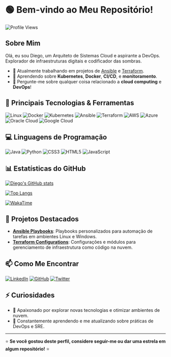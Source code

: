 # 🟢 Bem-vindo ao Meu Repositório!

![Profile Views](https://komarev.com/ghpvc/?username=diegonovaes0&color=blue)

## Sobre Mim

Olá, eu sou Diego, um Arquiteto de Sistemas Cloud e aspirante a DevOps. 
Explorador de infraestruturas digitais e codificador das sombras.

- 🔭 Atualmente trabalhando em projetos de [Ansible](https://github.com/diegonovaes0/ansible) e [Terraform](https://github.com/diegonovaes0/terraform).
- 🌱 Aprendendo sobre **Kubernetes**, **Docker**, **CI/CD**, e **monitoramento**.
- 💬 Pergunte-me sobre qualquer coisa relacionado a **cloud computing** e **DevOps**!

## 🚀 Principais Tecnologias & Ferramentas

![Linux](https://img.shields.io/badge/Linux-FCC624?style=for-the-badge&logo=linux&logoColor=black)
![Docker](https://img.shields.io/badge/Docker-2496ED?style=for-the-badge&logo=docker&logoColor=white)
![Kubernetes](https://img.shields.io/badge/Kubernetes-326CE5?style=for-the-badge&logo=kubernetes&logoColor=white)
![Ansible](https://img.shields.io/badge/Ansible-EE0000?style=for-the-badge&logo=ansible&logoColor=white)
![Terraform](https://img.shields.io/badge/Terraform-7B42BC?style=for-the-badge&logo=terraform&logoColor=white)
![AWS](https://img.shields.io/badge/Amazon_AWS-232F3E?style=for-the-badge&logo=amazon-aws&logoColor=white)
![Azure](https://img.shields.io/badge/Microsoft_Azure-0078D4?style=for-the-badge&logo=microsoft-azure&logoColor=white)
![Oracle Cloud](https://img.shields.io/badge/Oracle_Cloud-F80000?style=for-the-badge&logo=oracle&logoColor=white)
![Google Cloud](https://img.shields.io/badge/Google_Cloud-4285F4?style=for-the-badge&logo=google-cloud&logoColor=white)

## 💻 Linguagens de Programação

![Java](https://img.shields.io/badge/Java-007396?style=for-the-badge&logo=java&logoColor=white)
![Python](https://img.shields.io/badge/Python-3776AB?style=for-the-badge&logo=python&logoColor=white)
![CSS3](https://img.shields.io/badge/CSS3-1572B6?style=for-the-badge&logo=css3&logoColor=white)
![HTML5](https://img.shields.io/badge/HTML5-E34F26?style=for-the-badge&logo=html5&logoColor=white)
![JavaScript](https://img.shields.io/badge/JavaScript-F7DF1E?style=for-the-badge&logo=javascript&logoColor=black)


## 📊 Estatísticas do GitHub

[![Diego's GitHub stats](https://github-readme-stats.vercel.app/api?username=diegonovaes0&show_icons=true&theme=radical)](https://github.com/diegonovaes0)

[![Top Langs](https://github-readme-stats.vercel.app/api/top-langs/?username=diegonovaes0&layout=compact&theme=radical)](https://github.com/diegonovaes0)

[![WakaTime](https://github-readme-stats.vercel.app/api/wakatime?username=diegonovaes0)](https://github.com/diegonovaes0)

## 🚀 Projetos Destacados

- [**Ansible Playbooks**](https://github.com/diegonovaes0/ansible): Playbooks personalizados para automação de tarefas em ambientes Linux e Windows.
- [**Terraform Configurations**](https://github.com/diegonovaes0/terraform): Configurações e módulos para gerenciamento de infraestrutura como código na nuvem.

## 📫 Como Me Encontrar
[![LinkedIn](https://img.shields.io/badge/LinkedIn-blue?style=for-the-badge&logo=linkedin)](https://www.linkedin.com/in/diegonovaes0/)
[![GitHub](https://img.shields.io/badge/GitHub-181717?style=for-the-badge&logo=github)](https://github.com/diegonovaes0)
[![Twitter](https://img.shields.io/badge/Twitter-1DA1F2?style=for-the-badge&logo=twitter&logoColor=white)](https://twitter.com/diegonovaes0)

## ⚡ Curiosidades
- 🚀 Apaixonado por explorar novas tecnologias e otimizar ambientes de nuvem.
- 🌱 Constantemente aprendendo e me atualizando sobre práticas de DevOps e SRE.

---

⭐️ **Se você gostou deste perfil, considere seguir-me ou dar uma estrela em algum repositório!** ⭐️
